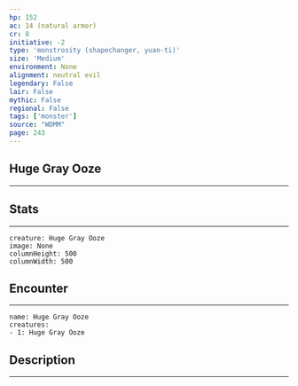 ```yaml
---
hp: 152
ac: 14 (natural armor)
cr: 8
initiative: -2
type: 'monstrosity (shapechanger, yuan-ti)'    
size: 'Medium'
environment: None
alignment: neutral evil
legendary: False
lair: False
mythic: False
regional: False
tags: ['monster']
source: "WDMM"
page: 243
---
```


## Huge Gray Ooze
---



## Stats
---

```statblock
creature: Huge Gray Ooze
image: None
columnHeight: 500
columnWidth: 500
```

## Encounter
---

```encounter-table
name: Huge Gray Ooze
creatures:
- 1: Huge Gray Ooze
```

## Description
---




